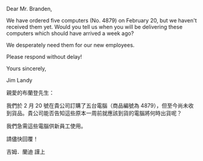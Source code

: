 Dear Mr. Branden,

We have ordered five computers (No. 4879) on February 20, but we
haven\'t received them yet. Would you tell us when you will be
delivering these computers which should have arrived a week ago?

We desperately need them for our new employees.

Please respond without delay!

Yours sincerely,

Jim Landy

親愛的布蘭登先生：

我們於 2 月 20 號在貴公司訂購了五台電腦（商品編號為
4879），但至今尚未收到貨品。貴公司能否告知這些原本一周前就應該到貨的電腦將何時出貨呢？

我們急需這些電腦供新員工使用。

請儘快回覆！

吉姆．蘭迪 謹上
